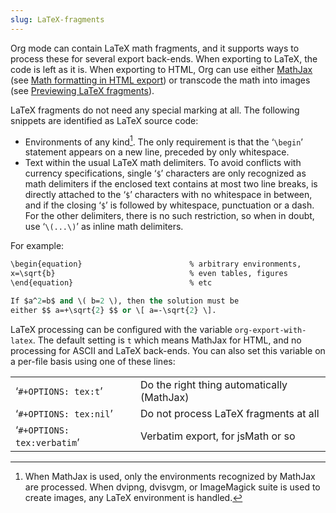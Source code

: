 ```yaml
---
slug: LaTeX-fragments
---
```


Org mode can contain LaTeX math fragments, and it supports ways to process these for several export back-ends. When exporting to LaTeX, the code is left as it is. When exporting to HTML, Org can use either [MathJax](http://www.mathjax.org/) (see [Math formatting in HTML export](Math-formatting-in-HTML-export)) or transcode the math into images (see [Previewing LaTeX fragments](Previewing-LaTeX-fragments)).

LaTeX fragments do not need any special marking at all. The following snippets are identified as LaTeX source code:

*   Environments of any kind[^1]. The only requirement is that the ‘`\begin`’ statement appears on a new line, preceded by only whitespace.
*   Text within the usual LaTeX math delimiters. To avoid conflicts with currency specifications, single ‘`$`’ characters are only recognized as math delimiters if the enclosed text contains at most two line breaks, is directly attached to the ‘`$`’ characters with no whitespace in between, and if the closing ‘`$`’ is followed by whitespace, punctuation or a dash. For the other delimiters, there is no such restriction, so when in doubt, use ‘`\(...\)`’ as inline math delimiters.

For example:

```lisp
\begin{equation}                        % arbitrary environments,
x=\sqrt{b}                              % even tables, figures
\end{equation}                          % etc

If $a^2=b$ and \( b=2 \), then the solution must be
either $$ a=+\sqrt{2} $$ or \[ a=-\sqrt{2} \].
```

LaTeX processing can be configured with the variable `org-export-with-latex`. The default setting is `t` which means MathJax for HTML, and no processing for ASCII and LaTeX back-ends. You can also set this variable on a per-file basis using one of these lines:

|                             |                                            |
| --------------------------- | ------------------------------------------ |
| ‘`#+OPTIONS: tex:t`’        | Do the right thing automatically (MathJax) |
| ‘`#+OPTIONS: tex:nil`’      | Do not process LaTeX fragments at all      |
| ‘`#+OPTIONS: tex:verbatim`’ | Verbatim export, for jsMath or so          |

[^1]: When MathJax is used, only the environments recognized by MathJax are processed. When dvipng, dvisvgm, or ImageMagick suite is used to create images, any LaTeX environment is handled.
